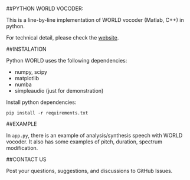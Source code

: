 ##PYTHON WORLD VOCODER: 

This is a line-by-line implementation of WORLD vocoder (Matlab, C++) in python.

For technical detail, please check the [website](http://ml.cs.yamanashi.ac.jp/world/english/).

##INSTALATION

Python WORLD uses the following dependencies:

* numpy, scipy
* matplotlib
* numba
* simpleaudio (just for demonstration)

Install python dependencies:

```
pip install -r requirements.txt
```

##EXAMPLE

In ```app.py```, there is an example of analysis/synthesis speech with WORLD vocoder. It also has some examples of pitch, duration, spectrum modification.

##CONTACT US

Post your questions, suggestions, and discussions to GitHub Issues.



